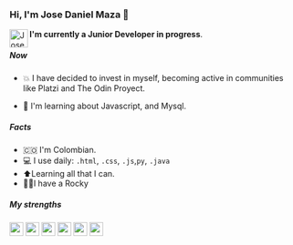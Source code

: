 ### Hi, I'm Jose Daniel Maza 👋


<a  href="https://github.com/josedmaza">
  
</a>  

<a href="https://www.linkedin.com/in/jose-daniel-maza-arnedo">
  <img align="left" alt="JoseDmaza Profile" height="32" width="32" src="https://raw.githubusercontent.com/peterthehan/peterthehan/master/assets/linkedin.svg">
</a>

**I'm currently a Junior Developer in progress**.

##### Now
- 💥 I have decided to invest in myself, becoming active in communities like Platzi and The Odin Proyect.

- 🧠 I'm learning about Javascript, and Mysql.

##### Facts
- :colombia: I'm Colombian.
- 💻 I use daily: `.html`, `.css`, `.js`,`py`, `.java` 
- ⬆️Learning all that I can.
- 🐕‍🦺I have a Rocky

##### My strengths
<code><img height="24" src="https://img.icons8.com/color/48/000000/html-5--v1.png"/></code>
<code><img height="24" src="https://img.icons8.com/color/48/000000/css3.png"/></code>
<code><img height="24" src="https://img.icons8.com/color/48/000000/javascript--v2.png"/></code>
<code><img height="24" src="https://img.icons8.com/color/48/000000/git.png"/></code>
<code><img height="24" src="https://img.icons8.com/color/48/000000/python--v2.png"/></code>
<code><img height="24" src="https://img.icons8.com/color/48/000000/nodejs.png"/></code>
<!--
**josedmaza/josedmaza** is a ✨ _special_ ✨ repository because its `README.md` (this file) appears on your GitHub profile.

Here are some ideas to get you started:

- 🔭 I’m currently working on ...
- 🌱 I’m currently learning ...
- 👯 I’m looking to collaborate on ...
- 🤔 I’m looking for help with ...
- 💬 Ask me about ...
- 📫 How to reach me: ...
- 😄 Pronouns: ...
- ⚡ Fun fact: ...
-->
